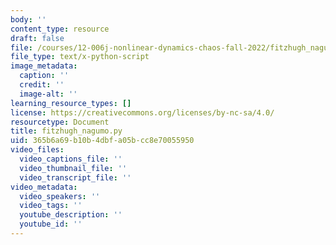 ```yaml
---
body: ''
content_type: resource
draft: false
file: /courses/12-006j-nonlinear-dynamics-chaos-fall-2022/fitzhugh_nagumo.py
file_type: text/x-python-script
image_metadata:
  caption: ''
  credit: ''
  image-alt: ''
learning_resource_types: []
license: https://creativecommons.org/licenses/by-nc-sa/4.0/
resourcetype: Document
title: fitzhugh_nagumo.py
uid: 365b6a69-b10b-4dbf-a05b-cc8e70055950
video_files:
  video_captions_file: ''
  video_thumbnail_file: ''
  video_transcript_file: ''
video_metadata:
  video_speakers: ''
  video_tags: ''
  youtube_description: ''
  youtube_id: ''
---
```

